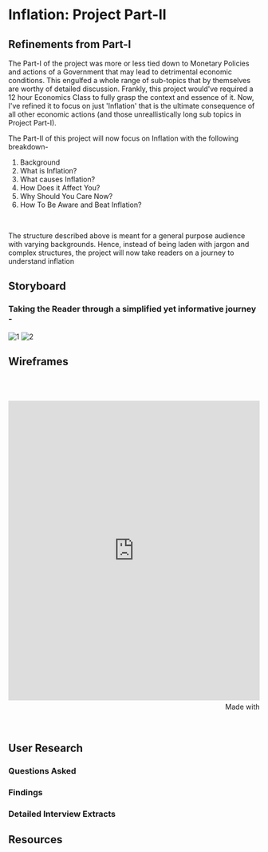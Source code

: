 # Inflation: Project Part-II


## Refinements from Part-I

The Part-I of the project was more or less tied down to Monetary Policies and actions of a Government that may lead to detrimental economic conditions. This engulfed a whole range
of sub-topics that by themselves are worthy of detailed discussion. Frankly, this project would've required a 12 hour Economics Class to fully grasp the context and essence 
of it. Now, I've refined it to focus on just 'Inflation' that is the ultimate consequence of all other economic actions (and those unreallistically long sub topics in Project Part-I).

The Part-II of this project will now focus on Inflation with the following breakdown- <br>

1. Background
2. What is Inflation?
3. What causes Inflation?
4. How Does it Affect You?
5. Why Should You Care Now?
6. How To Be Aware and Beat Inflation?
<br>

The structure described above is meant for a general purpose audience with varying backgrounds. Hence, instead of being laden with jargon and complex structures, the project
will now take readers on a journey to understand inflation 

## Storyboard

### Taking the Reader through a simplified yet informative journey -

![1](https://user-images.githubusercontent.com/83753036/136062036-c3c0364f-8f7e-420a-ae8f-bcb50b6ad33a.png)
![2](https://user-images.githubusercontent.com/83753036/136062039-9be79ed0-8256-4abc-b788-e724a8623e13.png)


## Wireframes

<script type="text/javascript" src="https://ssl.gstatic.com/trends_nrtr/2674_RC03/embed_loader.js"></script> <script type="text/javascript"> trends.embed.renderExploreWidget("TIMESERIES", {"comparisonItem":[{"keyword":"/m/09jx2","geo":"US","time":"2019-01-01 2021-10-03"},{"keyword":"/m/02xmb","geo":"US","time":"2019-01-01 2021-10-03"}],"category":0,"property":""}, {"exploreQuery":"date=2019-01-01%202021-10-03&geo=US&q=%2Fm%2F09jx2,%2Fm%2F02xmb","guestPath":"https://trends.google.com:443/trends/embed/"}); </script> 
<br><br>
<iframe src='https://flo.uri.sh/visualisation/7431569/embed' title='Interactive or visual content' class='flourish-embed-iframe' frameborder='0' scrolling='no' style='width:100%;height:600px;' sandbox='allow-same-origin allow-forms allow-scripts allow-downloads allow-popups allow-popups-to-escape-sandbox allow-top-navigation-by-user-activation'></iframe><div style='width:100%!;margin-top:4px!important;text-align:right!important;'><a class='flourish-credit' href='https://public.flourish.studio/visualisation/7431569/?utm_source=embed&utm_campaign=visualisation/7431569' target='_top' style='text-decoration:none!important'><img alt='Made with Flourish' src='https://public.flourish.studio/resources/made_with_flourish.svg' style='width:105px!important;height:16px!important;border:none!important;margin:0!important;'> </a></div>
<br><br>

## User Research

### Questions Asked

### Findings

### Detailed Interview Extracts


## Resources






